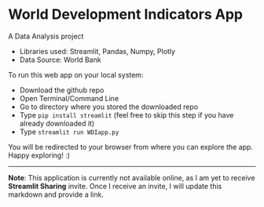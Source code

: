 # World Development Indicators App

A Data Analysis project

* Libraries used: Streamlit, Pandas, Numpy, Plotly
* Data Source: World Bank

To run this web app on your local system:

* Download the github repo
* Open Terminal/Command Line
* Go to directory where you stored the downloaded repo
* Type `pip install streamlit` (feel free to skip this step if you have already downloaded it)
* Type `streamlit run WDIapp.py`

You will be redirected to your browser from where you can explore the app. Happy exploring! :)

---

**Note**: This application is currently not available online, as I am yet to receive **Streamlit Sharing** invite. Once I receive an invite, I will update this markdown and provide a link.
